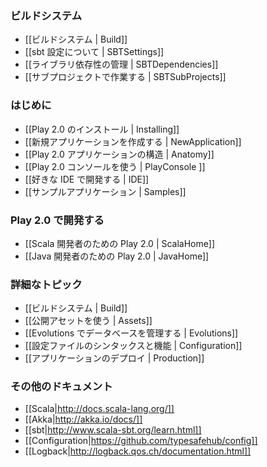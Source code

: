 <!-- translated -->
<!--
### The Build system
-->
### ビルドシステム

<!--
- [[The Build System | Build]]
- [[About sbt settings | SBTSettings]]
- [[Manage application dependencies | SBTDependencies]]
- [[Working with sub-projects | SBTSubProjects]]
-->
- [[ビルドシステム | Build]]
- [[sbt 設定について | SBTSettings]]
- [[ライブラリ依存性の管理 | SBTDependencies]]
- [[サブプロジェクトで作業する | SBTSubProjects]]

<!--
### Getting started
-->
### はじめに

<!--
- [[Installing Play 2.0 | Installing]]
- [[Creating a new application | NewApplication]]
- [[Anatomy of a Play 2.0 application | Anatomy]]
- [[Using the Play 2.0 console | PlayConsole ]]
- [[Setting-up your preferred IDE | IDE]]
- [[Sample applications | Samples]]
-->
- [[Play 2.0 のインストール | Installing]]
- [[新規アプリケーションを作成する | NewApplication]]
- [[Play 2.0 アプリケーションの構造 | Anatomy]]
- [[Play 2.0 コンソールを使う | PlayConsole ]]
- [[好きな IDE で開発する | IDE]]
- [[サンプルアプリケーション | Samples]]

<!--
### Working with Play 2.0
-->
### Play 2.0 で開発する

<!--
- [[Play 2.0 for Scala developers | ScalaHome]]
- [[Play 2.0 for Java developers | JavaHome]]
-->
- [[Scala 開発者のための Play 2.0 | ScalaHome]]
- [[Java 開発者のための Play 2.0 | JavaHome]]

<!--
### Detailed topics
-->
### 詳細なトピック

<!--
- [[The Build system | Build]]
- [[Working with public assets | Assets]]
- [[Managing database evolutions | Evolutions]]
- [[Configuration | Configuration]]
- [[Deploying your application | Production]]
-->
- [[ビルドシステム | Build]]
- [[公開アセットを使う | Assets]]
- [[Evolutions でデータベースを管理する | Evolutions]]
- [[設定ファイルのシンタックスと機能 | Configuration]]
- [[アプリケーションのデプロイ | Production]]

<!--
### Additional documentations
-->
### その他のドキュメント

- [[Scala|http://docs.scala-lang.org/]]
- [[Akka|http://akka.io/docs/]]
- [[sbt|http://www.scala-sbt.org/learn.html]]
- [[Configuration|https://github.com/typesafehub/config]]
- [[Logback|http://logback.qos.ch/documentation.html]]